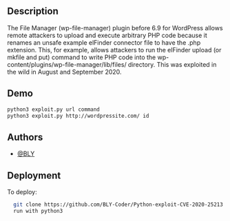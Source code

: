 
## Description

The File Manager (wp-file-manager) plugin before 6.9 for WordPress allows remote attackers to upload and execute arbitrary PHP code because it renames an unsafe example elFinder connector file to have the .php extension. This, for example, allows attackers to run the elFinder upload (or mkfile and put) command to write PHP code into the wp-content/plugins/wp-file-manager/lib/files/ directory. This was exploited in the wild in August and September 2020.


## Demo

```bash
python3 exploit.py url command
python3 exploit.py http://wordpressite.com/ id
```


## Authors

- [@BLY](https://www.github.com/bly-coder)



## Deployment

To deploy:

```bash
  git clone https://github.com/BLY-Coder/Python-exploit-CVE-2020-25213
  run with python3
```

